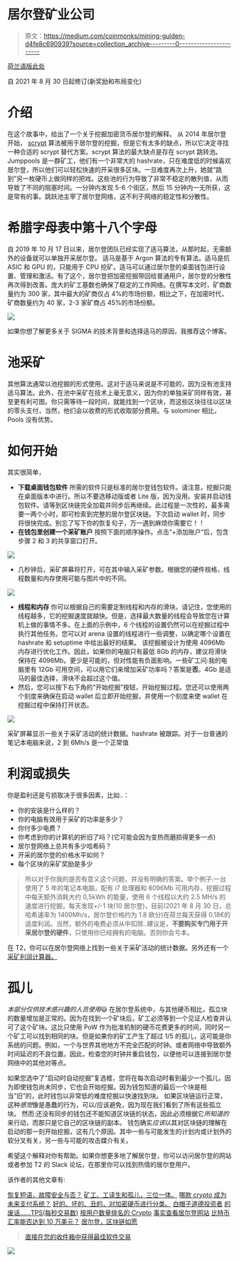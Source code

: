 # 居尔登矿业公司

> 原文：<https://medium.com/coinmonks/mining-gulden-d4fe8c690939?source=collection_archive---------0----------------------->

[荷兰语版此处](/@aat.de.kwaasteniet/het-minen-van-gulden-46b54cc9d6da)

自 2021 年 8 月 30 日起修订(新奖励和布局变化)

# 介绍

在这个故事中，给出了一个关于挖掘加密货币居尔登的解释。
从 2014 年居尔登开始， [scrypt](https://en.wikipedia.org/wiki/Scrypt) 算法被用于居尔登的挖掘，但是它有太多的缺点，所以它决定寻找一种合适的 scrypt 替代方案。scrypt 算法的最大缺点是存在 scrypt 跳转池。Jumppools 是一群矿工，他们有一个非常大的 hashrate，只在难度低的时候喜欢居尔登，所以他们可以轻松快速的开采很多区块。一旦难度再次上升，她就“跳到”另一枚硬币上做同样的把戏。这些池的行为导致了非常不稳定的散列值，从而导致了不同的阻塞时间。一分钟内发现 5-6 个街区，然后 15 分钟内一无所获，这是常有的事。跳跃池主宰了居尔登网络，这不利于网络的稳定性和分散性。

# 希腊字母表中第十八个字母

自 2019 年 10 月 17 日以来，居尔登团队已经实现了适马算法，从那时起，无需额外的设备就可以单独开采居尔登。
适马是基于 Argon 算法的专有算法。适马是抗 ASIC 和 GPU 的，只能用于 CPU 挖矿。适马可以通过居尔登的桌面钱包进行设置、管理和激活。有了这个，居尔登把加密挖掘带回给普通用户，居尔登的分散性再次得到改善。庞大的矿工基数也确保了稳定的工作网络。在撰写本文时，矿商数量约为 300 家，其中最大的矿商仅占 4%的市场份额，相比之下，在加密时代，矿商数量约为 40 家，2-3 家矿商占 45%的市场份额。

![](img/ea986e4d441a4bcf21e220dea06c454e.png)

如果你想了解更多关于 SIGMA 的技术背景和选择适马的原因，我推荐这个博客。

# 池采矿

其他算法通常以池挖掘的形式使用。这对于适马来说是不可能的，因为没有池支持适马算法。此外，在池中采矿在技术上毫无意义，因为你的单独采矿同样有效，甚至更有利可图。你只需等待一段时间，就能找到一个区块，而这些区块往往以区块的零头支付，当然，他们会以收费的形式收取部分费用。与 solominer 相比，Pools 没有优势。

# 如何开始

其实很简单，

*   **下载桌面钱包软件**
    所需的软件只是标准的居尔登钱包软件。请注意，挖掘只能在桌面版本中进行。所以不要选移动版或者 Lite 版，因为没用。安装并启动钱包软件。请等到区块链完全加载并同步后再继续。此过程是一次性的，最多需要一两个小时，即可检索到完整的居尔登区块链。下次启动 wallet 时，同步将很快完成。别忘了写下你的恢复句子，万一遇到麻烦你需要它！！
*   **在钱包里创建一个采矿账户**
    按照下面的顺序操作。点击“+添加账户”后，包含步骤 2 和 3 的共享窗口打开。

![](img/4d6bd4bdde92b7af97f0042ba5344a60.png)

*   几秒钟后，采矿屏幕将打开，可在其中输入采矿参数。根据您的硬件规格，线程数量和内存使用可能与图片中的不同。

![](img/23e6ca816e4ab2ed9cd2b2dbfc3bcdd9.png)

*   **线程和内存**
    你可以根据自己的需要定制线程和内存的滑块。请记住，您使用的线程越多，它的挖掘速度就越快。但是，选择最大数量的线程会导致您在计算机上做的事情不多。在上面的示例中，6 个线程的设置仍然可以在挖掘过程中执行其他任务。您可以对 arena 设置的线程进行一些调整，以确定哪个设置在 hashrate 和 setuptime 中给出最好的结果。
    该挖掘被设计为使用 4096Mb 内存进行优化工作。因此，如果你的电脑只有最低 8Gb 的内存，建议将滑块保持在 4096Mb。更少是可能的，但对性能有负面影响。一些矿工问:我的电脑里有 12Gb 可用空间，可以用它们来增加采矿功率吗？答案是**否**。4Gb 是适马的最佳选择，滑块不会超过这个值。
*   然后，您可以按下右下角的“开始挖掘”按钮，开始挖掘过程。您还可以使用两个刻度来确保在启动 wallet 后立即开始挖掘，并使用一个刻度来使 wallet 在挖掘过程中保持打开状态。

![](img/f972aa83af7f9a4e34356d3dc6b81c84.png)

采矿屏幕显示一些关于采矿活动的统计数据。hashrate 被跟踪。对于一台普通的笔记本电脑来说，2 到 6Mh/s 是一个正常值

# 利润或损失

你是盈利还是亏损取决于很多因素，比如..：

*   你的安装是什么样的？
*   你的电脑有效用于采矿的功率是多少？
*   你付多少电费？
*   你考虑到你的计算机的折旧了吗？(它可能会因为变热而磨损得更多一点)
*   居尔登网络上总共有多少哈希码？
*   开采的居尔登的价格水平如何？
*   每个区块的采矿奖励是多少

> 所以对于你我的是否有意义这个问题，并没有明确的答案。举个例子:一台使用了 5 年的笔记本电脑，配有 i7 处理器和 8096Mb 可用内存，挖掘过程中每天额外消耗大约 0,5kWh 的能量，使用 6 个线程以大约 2.5 MH/s 的速度进行挖掘，每天发现+/-1 块(10 居尔登)，目前(2021 年 8 月 30 日，总哈希速率为 1400Mh/s，居尔登价格约为 1.8 欧分)在荷兰每天获得 0.18€的适度利润。当然，额外的电费必须从中扣除..建议是，**不要购买专门用于开采居尔登的硬件**，只使用你已经拥有的电脑。否则你会亏本。

在 T2，你可以在居尔登网络上找到一些关于采矿活动的统计数据。另外还有一个[采矿利润计算器。](https://www.dactual.com/miningcalculator.php)

# 孤儿

*本部分仅供技术感兴趣的人员使用*😃
在居尔登系统中，与其他硬币相比，孤立块的数量增加是正常的。因为在找到一个矿块后，矿工必须等到一个见证人检查并认可了这个矿块。这比只使用 PoW 作为批准机制的硬币花费更多的时间，同时另一个矿工可以找到相同的块。但是如果你的矿工产生了超过 1/5 的孤儿，这可能是你系统的问题。例如，一个与世界其他地方不完全匹配的时钟。或者网络中导致额外时间延迟的不良位置。因此，检查您的时钟并重启钱包，以便他可以连接到居尔登网络中的其他对等点。

如果您选中了“启动时自动挖掘”复选框，您将在每次启动时看到最少一个孤儿，因为即使钱包尚未同步，它也会开始挖掘。因为钱包知道的最后一个块是相当“旧”的，此时钱包以非常低的难度挖掘以快速找到块。
如果区块链运行正常，这种*感觉*像是愚蠢的行为，可以/应该避免，因为现在我们看到了所有这些孤立块。
然而:还没有同步的钱包还不能知道区块链的状态，因此必须根据它*所知道的*来行动，而那只是它自己的区块链的副本。
钱包确实*应该*以其对区块链的理解在启动的那一刻开始挖掘，这有几个原因。其中一些与可能发生的计划内或计划外的软分叉有关，另一些与可能的攻击媒介有关。

希望这个解释对你有帮助。如果你想更多地了解居尔登，你可以访问居尔登的网站或者参加 T2 的 Slack 论坛，在那里你可以找到热情的居尔登用户。

该作者的其他文章有:

[恢复短语，故障安全与否？](/altcoin-magazine/the-recovery-phrase-fail-safe-or-not-668146453cba?source=your_stories_page---------------------------)
[矿工、工读生和孤儿，三位一体。](/altcoin-magazine/miners-blocktime-and-orphans-a-trinity-4596de8afd00?source=your_stories_page---------------------------) [哪款 crypto 成为未来支付系统？](/coinmonks/which-crypto-becomes-the-new-payment-system-69f95b2d2ec3)
[好的、坏的、丑的，对加密硬币进行分类。](/coinmonks/the-good-the-bad-and-the-ugly-classifying-the-crypto-coins-9d192154579a)
[白帽子道德投资者](/coinmonks/the-white-hat-ethical-investor-8a3ba9b3028e)
[的废话……TPS(每秒交易数)](/@aat.de.kwaasteniet/the-nonsense-of-tps-transactions-per-second-2d7156df5e53)
[按用户数量排名的 Crypto](/coinmonks/crypto-ranked-by-numbers-of-users-c736d1543d8c?source=your_stories_page---------------------------) [事实查看居尔登网站](/@aat.de.kwaasteniet/fact-check-gulden-website-ce66a947dcf9?source=your_stories_page---------------------------)
[比特币汇率能否达到 10 万美元？](/altcoin-magazine/can-the-bitcoin-exchange-rate-reach-100-000-b291aed38ae7?source=your_stories_page---------------------------)
[居尔登，区块链如愿](/coinmonks/gulden-blockchain-as-intended-582bab190cf)

> [直接在您的收件箱中获得最佳软件交易](https://coincodecap.com/?utm_source=coinmonks)

[![](img/7c0b3dfdcbfea594cc0ae7d4f9bf6fcb.png)](https://coincodecap.com/?utm_source=coinmonks)